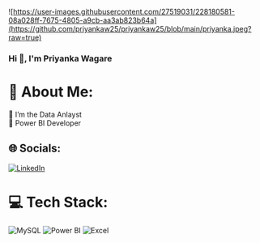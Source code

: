 ![https://user-images.githubusercontent.com/27519031/228180581-08a028ff-7675-4805-a9cb-aa3ab823b64a](https://github.com/priyankaw25/priyankaw25/blob/main/priyanka.jpeg?raw=true)
### Hi 👋, I'm Priyanka Wagare

# 💫 About Me:
🔭 I’m the Data Anlayst<br>🌱 Power BI Developer<br>


## 🌐 Socials:
[![LinkedIn](https://img.shields.io/badge/LinkedIn-%230077B5.svg?logo=linkedin&logoColor=white)](www.linkedin.com/in/priyanka-wagare-91088b315)

# 💻 Tech Stack:
![MySQL](https://img.shields.io/badge/mysql-%2300f.svg?style=for-the-badge&logo=mysql&logoColor=white)  ![Power BI](https://img.shields.io/badge/Power%20BI-%23F2C811.svg?style=for-the-badge&logo=powerbi&logoColor=black) ![Excel](https://img.shields.io/badge/Excel-%02320C.svg?style=for-the-badge&logo=microsoft-excel&logoColor=white) 



